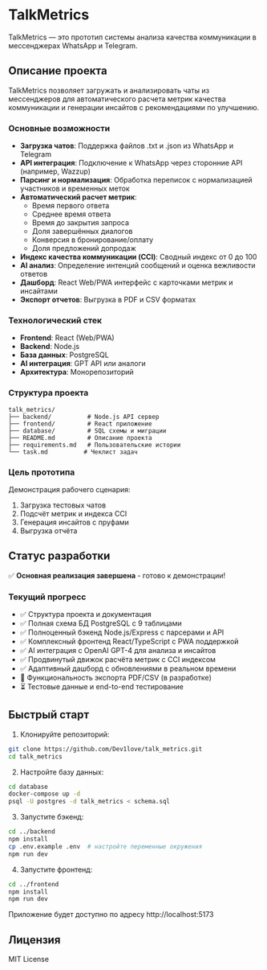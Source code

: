 # TalkMetrics

TalkMetrics — это прототип системы анализа качества коммуникации в мессенджерах WhatsApp и Telegram.

## Описание проекта

TalkMetrics позволяет загружать и анализировать чаты из мессенджеров для автоматического расчета метрик качества коммуникации и генерации инсайтов с рекомендациями по улучшению.

### Основные возможности

- **Загрузка чатов**: Поддержка файлов .txt и .json из WhatsApp и Telegram
- **API интеграция**: Подключение к WhatsApp через сторонние API (например, Wazzup)
- **Парсинг и нормализация**: Обработка переписок с нормализацией участников и временных меток
- **Автоматический расчет метрик**:
  - Время первого ответа
  - Среднее время ответа
  - Время до закрытия запроса
  - Доля завершённых диалогов
  - Конверсия в бронирование/оплату
  - Доля предложений допродаж
- **Индекс качества коммуникации (CCI)**: Сводный индекс от 0 до 100
- **AI анализ**: Определение интенций сообщений и оценка вежливости ответов
- **Дашборд**: React Web/PWA интерфейс с карточками метрик и инсайтами
- **Экспорт отчетов**: Выгрузка в PDF и CSV форматах

### Технологический стек

- **Frontend**: React (Web/PWA)
- **Backend**: Node.js
- **База данных**: PostgreSQL
- **AI интеграция**: GPT API или аналоги
- **Архитектура**: Монорепозиторий

### Структура проекта

```
talk_metrics/
├── backend/          # Node.js API сервер
├── frontend/         # React приложение
├── database/         # SQL схемы и миграции
├── README.md         # Описание проекта
├── requirements.md   # Пользовательские истории
└── task.md          # Чеклист задач
```

### Цель прототипа

Демонстрация рабочего сценария:
1. Загрузка тестовых чатов
2. Подсчёт метрик и индекса CCI
3. Генерация инсайтов с пруфами
4. Выгрузка отчёта

## Статус разработки

✅ **Основная реализация завершена** - готово к демонстрации!

### Текущий прогресс
- ✅ Структура проекта и документация
- ✅ Полная схема БД PostgreSQL с 9 таблицами
- ✅ Полноценный бэкенд Node.js/Express с парсерами и API
- ✅ Комплексный фронтенд React/TypeScript с PWA поддержкой
- ✅ AI интеграция с OpenAI GPT-4 для анализа и инсайтов
- ✅ Продвинутый движок расчёта метрик с CCI индексом
- ✅ Адаптивный дашборд с обновлениями в реальном времени
- 🔄 Функциональность экспорта PDF/CSV (в разработке)
- ⏳ Тестовые данные и end-to-end тестирование

## Быстрый старт

1. Клонируйте репозиторий:
```bash
git clone https://github.com/Dev1love/talk_metrics.git
cd talk_metrics
```

2. Настройте базу данных:
```bash
cd database
docker-compose up -d
psql -U postgres -d talk_metrics < schema.sql
```

3. Запустите бэкенд:
```bash
cd ../backend
npm install
cp .env.example .env  # настройте переменные окружения
npm run dev
```

4. Запустите фронтенд:
```bash
cd ../frontend
npm install
npm run dev
```

Приложение будет доступно по адресу http://localhost:5173

## Лицензия

MIT License